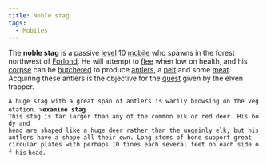 ```yaml
---
title: Noble stag
tags:
  - Mobiles
---
```

The **noble stag** is a passive [level](level "wikilink") 10
[mobile](mobile "wikilink") who spawns in the forest northwest of
[Forlond](Forlond "wikilink"). He will attempt to
[flee](flee "wikilink") when low on health, and his
[corpse](corpse "wikilink") can be [butchered](butcher "wikilink") to
produce [antlers](antlers "wikilink"), a [pelt](fine_pelt "wikilink")
and some [meat](meat "wikilink"). Acquiring these antlers is the
objective for the [quest](Quest#The_Hunt "wikilink") given by the elven
trapper.

`A huge stag with a great span of antlers is warily browsing on the vegetation.`
`>`**`examine stag`**
`This stag is far larger than any of the common elk or red deer. His body and`
`head are shaped like a huge deer rather than the ungainly elk, but his`
`antlers have a shape all their own. Long stems of bone support great`
`circular plates with perhaps 10 tines each several feet on each side of his`
`head.`
